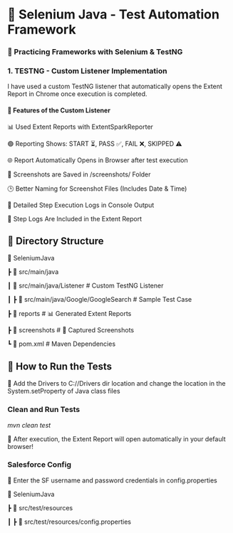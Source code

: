 # 🚀 Selenium Java - Test Automation Framework

### 📌 Practicing Frameworks with Selenium & TestNG

### 1. TESTNG - Custom Listener Implementation

I have used a custom TestNG listener that automatically opens the Extent Report in Chrome once execution is completed.

#### 📌 Features of the Custom Listener

 📊 Used Extent Reports with ExtentSparkReporter

 🟢 Reporting Shows: START ⏳, PASS ✅, FAIL ❌, SKIPPED ⚠️

 🌐 Report Automatically Opens in Browser after test execution

 📸 Screenshots are Saved in /screenshots/ Folder

 🕒 Better Naming for Screenshot Files (Includes Date & Time)

 📝 Detailed Step Execution Logs in Console Output

 📜 Step Logs Are Included in the Extent Report

## 📂 Directory Structure

📂 SeleniumJava

┣ 📂 src/main/java

┃ 📂 src/main/java/Listener       # Custom TestNG Listener

┃ ┣ 📜 src/main/java/Google/GoogleSearch          # Sample Test Case

┣ 📂 reports                      # 📊 Generated Extent Reports

┣ 📂 screenshots                   # 📸 Captured Screenshots

┗ 📜 pom.xml                       # Maven Dependencies

## 🚀 How to Run the Tests

📢 Add the Drivers to C://Drivers dir location and change the location in the System.setProperty of Java class files

### Clean and Run Tests
<i> mvn clean test </i>

 📢 After execution, the Extent Report will open automatically in your default browser!

### Salesforce Config
📢 Enter the SF username and password credentials in config.properties

📂 SeleniumJava

┣ 📂 src/test/resources

┃ ┣ 📜 src/test/resources/config.properties    